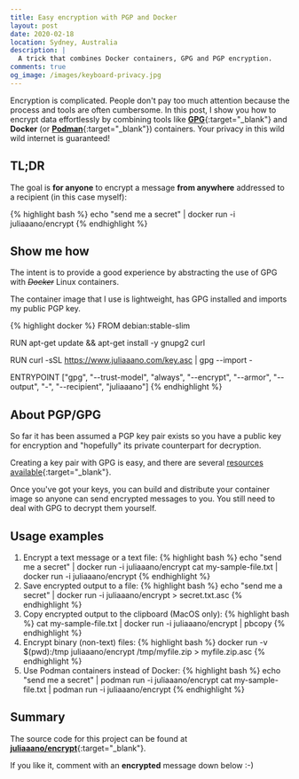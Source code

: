 ```yaml
---
title: Easy encryption with PGP and Docker
layout: post
date: 2020-02-18
location: Sydney, Australia
description: |
  A trick that combines Docker containers, GPG and PGP encryption.
comments: true
og_image: /images/keyboard-privacy.jpg
---
```


Encryption is complicated. People don't pay too much attention because the process and tools are often cumbersome. In this post, I show you how to encrypt data effortlessly by combining tools like [**GPG**](https://gnupg.org/){:target="_blank"} and **Docker** (or [**Podman**](https://podman.io/){:target="_blank"}) containers. Your privacy in this wild wild internet is guaranteed!

<!--more-->

## TL;DR

The goal is **for anyone** to encrypt a message **from anywhere** addressed to a recipient (in this case myself):

{% highlight bash %}
echo "send me a secret" | docker run -i juliaaano/encrypt
{% endhighlight %}

## Show me how

The intent is to provide a good experience by abstracting the use of GPG with *~~Docker~~* Linux containers.

The container image that I use is lightweight, has GPG installed and imports my public PGP key.

{% highlight docker %}
FROM debian:stable-slim

RUN apt-get update && apt-get install -y gnupg2 curl

RUN curl -sSL https://www.juliaaano.com/key.asc | gpg --import -

ENTRYPOINT ["gpg", "--trust-model", "always", "--encrypt", "--armor", "--output", "-", "--recipient", "juliaaano"]
{% endhighlight %}

## About PGP/GPG

So far it has been assumed a PGP key pair exists so you have a public key for encryption and "hopefully" its private counterpart for decryption.

Creating a key pair with GPG is easy, and there are several [resources available](https://help.github.com/en/github/authenticating-to-github/generating-a-new-gpg-key){:target="_blank"}.

Once you've got your keys, you can build and distribute your container image so anyone can send encrypted messages to you. You still need to deal with GPG to decrypt them yourself.

## Usage examples

<ol>
<li>
Encrypt a text message or a text file:
{% highlight bash %}
echo "send me a secret" | docker run -i juliaaano/encrypt
cat my-sample-file.txt | docker run -i juliaaano/encrypt
{% endhighlight %}
</li>
<li>
Save encrypted output to a file:
{% highlight bash %}
echo "send me a secret" | docker run -i juliaaano/encrypt > secret.txt.asc
{% endhighlight %}
</li>
<li>
Copy encrypted output to the clipboard (MacOS only):
{% highlight bash %}
cat my-sample-file.txt | docker run -i juliaaano/encrypt | pbcopy
{% endhighlight %}
</li>
<li>
Encrypt binary (non-text) files:
{% highlight bash %}
docker run -v $(pwd):/tmp juliaaano/encrypt /tmp/myfile.zip > myfile.zip.asc
{% endhighlight %}
</li>
<li>
Use Podman containers instead of Docker:
{% highlight bash %}
echo "send me a secret" | podman run -i juliaaano/encrypt
cat my-sample-file.txt | podman run -i juliaaano/encrypt
{% endhighlight %}
</li>
</ol>

## Summary

The source code for this project can be found at [**juliaaano/encrypt**](https://github.com/juliaaano/encrypt){:target="_blank"}.

If you like it, comment with an **encrypted** message down below :-)
